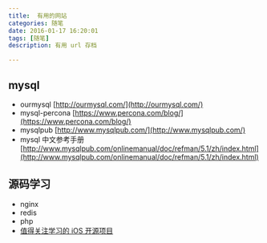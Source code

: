 ```yaml
---
title:  有用的网站
categories: 随笔
date: 2016-01-17 16:20:01
tags: [随笔]
description: 有用 url 存档 

---
```


## mysql

- ourmysql [http://ourmysql.com/](http://ourmysql.com/)
- mysql-percona  [https://www.percona.com/blog/](https://www.percona.com/blog/)
- mysqlpub [http://www.mysqlpub.com/](http://www.mysqlpub.com/)
- mysql 中文参考手册 [http://www.mysqlpub.com/onlinemanual/doc/refman/5.1/zh/index.html](http://www.mysqlpub.com/onlinemanual/doc/refman/5.1/zh/index.html)

## 源码学习

- nginx
- redis
- php
- [值得关注学习的 iOS 开源项目](https://www.zhihu.com/question/22914651)
